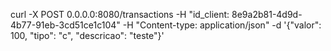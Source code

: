 curl -X POST 0.0.0.0:8080/transactions -H "id_client: 8e9a2b81-4d9d-4b77-91eb-3cd51ce1c104" -H "Content-type: application/json" -d '{"valor": 100, "tipo": "c", "descricao": "teste"}'
